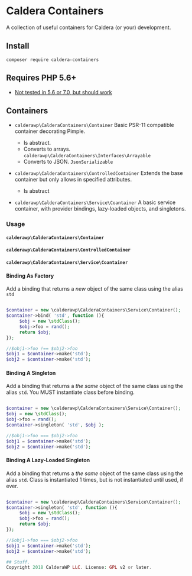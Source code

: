 # Caldera Containers
A collection of useful containers for Caldera (or your) development.

## Install
`composer require caldera-containers`

## Requires PHP 5.6+
* [Not tested in 5.6 or 7.0, but should work](https://github.com/CalderaWP/caldera-containers/issues/1)
## Containers

* `calderawp\CalderaContainers\Container`
Basic PSR-11 compatible container decorating Pimple.
    - Is abstract.
    - Converts to arrays. `calderawp\CalderaContainers\Interfaces\Arrayable`
    - Converts to JSON. `JsonSerializable`

* `calderawp\CalderaContainers\ControlledContainer`
Extends the base container but only allows in specified attributes.
    - Is abstract
* `calderawp\CalderaContainers\Service\Coantainer`
A basic service container, with provider bindings, lazy-loaded objects, and singletons.

### Usage
#### `calderawp\CalderaContainers\Container`

#### `calderawp\CalderaContainers\ControlledContainer`

#### `calderawp\CalderaContainers\Service\Coantainer`

#### Binding As Factory
Add a binding that returns a _new_ object of the same class using the alias `std`

```php

$container = new \calderawp\CalderaContainers\Service\Container();
$container->bind( 'std', function (){
     $obj = new \stdClass();
     $obj->foo = rand();
     return $obj;
});

//$obj1->foo !== $obj2->foo
$obj1 = $container->make('std');
$obj2 = $container->make('std');

```

#### Binding A Singleton
Add a binding that returns a _the same_ object of the same class using the alias `std`. You MUST instantiate class before binding.

```php

$container = new \calderawp\CalderaContainers\Service\Container();
$obj = new \stdClass();
$obj->foo = rand();
$container->singleton( 'std', $obj );

//$obj1->foo === $obj2->foo
$obj1 = $container->make('std');
$obj2 = $container->make('std');
```

#### Binding A Lazy-Loaded Singleton
Add a binding that returns a _the same_ object of the same class using the alias `std`. Class is instantiated 1 times, but is not instantiated until used, if ever.


```php

$container = new \calderawp\CalderaContainers\Service\Container();
$container->singleton( 'std', function (){
     $obj = new \stdClass();
     $obj->foo = rand();
     return $obj;
});

//$obj1->foo === $obj2->foo
$obj1 = $container->make('std');
$obj2 = $container->make('std');

## Stuff.
Copyright 2018 CalderaWP LLC. License: GPL v2 or later.
